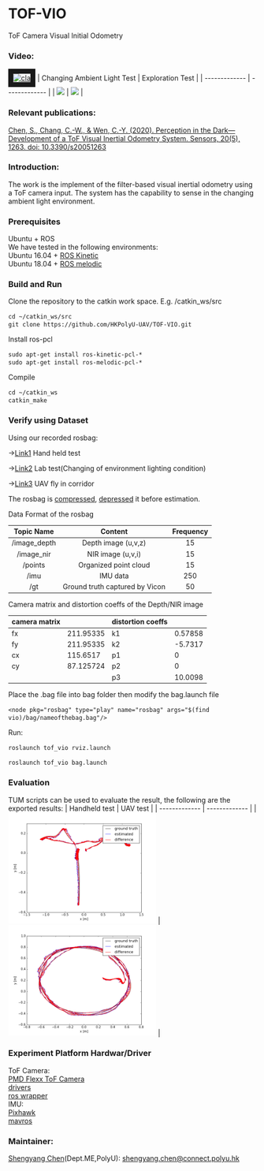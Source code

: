 # TOF-VIO
ToF Camera Visual Initial Odometry
### Video:
<a href="https://www.youtube.com/embed/IqfIqArsWXA" target="_blank"><img src="http://img.youtube.com/vi/IqfIqArsWXA/0.jpg" 
alt="cla" width="290" height="184" border="10" /></a>
| Changing Ambient Light Test  | Exploration Test |
| ------------- | ------------- |
| <img src="files/indark.gif" width="300">  | <img src="files/fj005.gif" width="300">  |
### Relevant publications:
[Chen, S., Chang, C.-W., & Wen, C.-Y. (2020). Perception in the Dark—Development of a ToF Visual Inertial Odometry System. Sensors, 20(5), 1263. doi: 10.3390/s20051263](https://www.mdpi.com/1424-8220/20/5/1263/pdf)
### Introduction: 
The work is the implement of the filter-based visual inertial odometry using a ToF camera input. The system has the capability to sense in the changing ambient light environment. 
### Prerequisites
Ubuntu + ROS <br />
We have tested in the following environments:<br />
Ubuntu 16.04 + [ROS Kinetic](http://wiki.ros.org/kinetic/Installation/Ubuntu)<br />
Ubuntu 18.04 + [ROS melodic](http://wiki.ros.org/melodic/Installation/Ubuntu)<br />
### Build and Run
Clone the repository to the catkin work space. E.g. /catkin_ws/src
```
cd ~/catkin_ws/src
git clone https://github.com/HKPolyU-UAV/TOF-VIO.git
```
Install ros-pcl
```
sudo apt-get install ros-kinetic-pcl-*
sudo apt-get install ros-melodic-pcl-*
```
Compile
```
cd ~/catkin_ws
catkin_make
```
### Verify using Dataset
Using our recorded rosbag:

->[Link1](https://drive.google.com/open?id=1-mdz7wl5JyhxFYr9SoeClK4WtimJQYd_) Hand held test 

->[Link2](https://drive.google.com/open?id=1MgEL9vWcRwh5zFwe1Vh7nNjQmszu9h3I) Lab test(Changing of environment lighting condition)

->[Link3](https://drive.google.com/open?id=1eQtt0zhSFPT5nYd5PYAoZZP8JioHqfxa) UAV fly in corridor

The rosbag is [compressed](http://wiki.ros.org/rosbag/Commandline#compress), [depressed](http://wiki.ros.org/rosbag/Commandline#decompress) it before estimation.

Data Format of the rosbag

|   Topic Name  |             Content            | Frequency |
|:-------------:|:------------------------------:|:---------:|
| /image\_depth | Depth image (u,v,z)            |     15    |
| /image\_nir   | NIR image (u,v,i)              |     15    |
| /points       | Organized point cloud          |     15    |
| /imu          | IMU data                       |    250    |
| /gt           | Ground truth captured by Vicon |     50    |

Camera matrix and distortion coeffs of the Depth/NIR image

| camera matrix |           | distortion coeffs |         |
|---------------|-----------|-------------------|---------|
| fx            | 211.95335 | k1                | 0.57858 |
| fy            | 211.95335 | k2                | -5.7317 |
| cx            | 115.6517  | p1                | 0       |
| cy            | 87.125724 | p2                | 0       |
|               |           | p3                | 10.0098 |

Place the .bag file into bag folder then modify the bag.launch file 
```
<node pkg="rosbag" type="play" name="rosbag" args="$(find vio)/bag/nameofthebag.bag"/>
```
Run: <br />
```
roslaunch tof_vio rviz.launch
```
```
roslaunch tof_vio bag.launch
```

### Evaluation 
TUM scripts can be used to evaluate the result, the following are the exported results:
| Handheld test | UAV test |
| ------------- | ------------- |
| <img src="files/HH.png" width="300">  | <img src="files/UAV.png" width="300">  |
### Experiment Platform Hardwar/Driver
ToF Camera: <br />
[PMD Flexx ToF Camera](https://pmdtec.com/picofamily/flexx/) <br />
[drivers](https://pmdtec.com/picofamily/software/)           <br />
[ros wrapper](https://github.com/code-iai/pico_flexx_driver) <br />
IMU: <br />
[Pixhawk](https://pixhawk.org/)                              <br />
[mavros](http://wiki.ros.org/mavros)                         <br />
### Maintainer:
[Shengyang Chen](https://www.polyu.edu.hk/researchgrp/cywen/index.php/en/people/researchstudent.html)(Dept.ME,PolyU): shengyang.chen@connect.polyu.hk <br />


